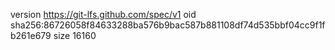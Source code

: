 version https://git-lfs.github.com/spec/v1
oid sha256:86726058f84633288ba576b9bac587b881108df74d535bbf04cc9f1fb261e679
size 16160
